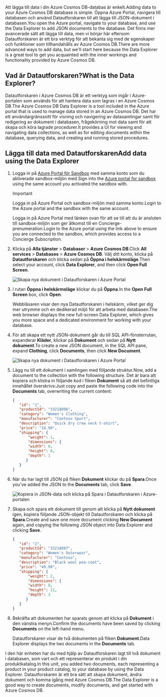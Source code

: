 <span data-ttu-id="d6319-101">Att lägga till data i din Azure Cosmos DB-databas är enkelt.</span><span class="sxs-lookup"><span data-stu-id="d6319-101">Adding data to your Azure Cosmos DB database is simple.</span></span> <span data-ttu-id="d6319-102">Öppna Azure Portal, navigera till databasen och använd Datautforskaren till att lägga till JSON-dokument i databasen.</span><span class="sxs-lookup"><span data-stu-id="d6319-102">You open the Azure portal, navigate to your database, and use the Data Explorer to add JSON documents to the database.</span></span> <span data-ttu-id="d6319-103">Det finns mer avancerade sätt att lägga till data, men vi börjar här eftersom Datautforskaren är ett bra verktyg för att bekanta sig med de egenskaper och funktioner som tillhandahålls av Azure Cosmos DB.</span><span class="sxs-lookup"><span data-stu-id="d6319-103">There are more advanced ways to add data, but we'll start here because the Data Explorer is a great tool to get you acquainted with the inner workings and functionality provided by Azure Cosmos DB.</span></span>

## <a name="what-is-the-data-explorer"></a><span data-ttu-id="d6319-104">Vad är Datautforskaren?</span><span class="sxs-lookup"><span data-stu-id="d6319-104">What is the Data Explorer?</span></span>
<span data-ttu-id="d6319-105">Datautforskaren i Azure Cosmos DB är ett verktyg som ingår i Azure-portalen som används för att hantera data som lagras i en Azure Cosmos DB.</span><span class="sxs-lookup"><span data-stu-id="d6319-105">The Azure Cosmos DB Data Explorer is a tool included in the Azure portal that is used to manage data stored in an Azure Cosmos DB.</span></span> <span data-ttu-id="d6319-106">Det har ett användargränssnitt för visning och navigering av datasamlingar samt för redigering av dokument i databasen, frågekörning mot data samt för att skapa och köra lagrade procedurer.</span><span class="sxs-lookup"><span data-stu-id="d6319-106">It provides a UI for viewing and navigating data collections, as well as for editing documents within the database, querying data, and creating and running stored procedures.</span></span>

## <a name="add-data-using-the-data-explorer"></a><span data-ttu-id="d6319-107">Lägga till data med Datautforskaren</span><span class="sxs-lookup"><span data-stu-id="d6319-107">Add data using the Data Explorer</span></span>

1. <span data-ttu-id="d6319-108">Logga in på [Azure Portal för Sandbox](https://portal.azure.com/learn.docs.microsoft.com?azure-portal=true) med samma konto som du aktiverade sandbox-miljön med.</span><span class="sxs-lookup"><span data-stu-id="d6319-108">Sign into the [Azure portal for sandbox](https://portal.azure.com/learn.docs.microsoft.com?azure-portal=true) using the same account you activated the sandbox with.</span></span>

    > [!IMPORTANT]
    > <span data-ttu-id="d6319-109">Logga in på Azure Portal och sandbox-miljön med samma konto.</span><span class="sxs-lookup"><span data-stu-id="d6319-109">Login to the Azure portal and the sandbox with the same account.</span></span>
    >
    > <span data-ttu-id="d6319-110">Logga in på Azure Portal med länken ovan för att se till att du är ansluten till sandbox-miljön som ger åtkomst till en Concierge-prenumeration.</span><span class="sxs-lookup"><span data-stu-id="d6319-110">Login to the Azure portal using the link above to ensure you are connected to the sandbox, which provides access to a Concierge Subscription.</span></span>

1. <span data-ttu-id="d6319-111">Klicka på **Alla tjänster** > **Databaser** > **Azure Cosmos DB**.</span><span class="sxs-lookup"><span data-stu-id="d6319-111">Click **All services** > **Databases** > **Azure Cosmos DB**.</span></span> <span data-ttu-id="d6319-112">Välj ditt konto, klicka på **Datautforskaren** och klicka sedan på **Öppna i helskärmsläge**.</span><span class="sxs-lookup"><span data-stu-id="d6319-112">Then select your account, click **Data Explorer**, and then click **Open Full Screen**.</span></span>

   ![Skapa nya dokument i Datautforskaren i Azure Portal](../media/3-azure-cosmosdb-data-explorer-full-screen.png)

2. <span data-ttu-id="d6319-114">I rutan **Öppna i helskärmsläge** klickar du på **Öppna**.</span><span class="sxs-lookup"><span data-stu-id="d6319-114">In the **Open Full Screen** box, click **Open**.</span></span>

    <span data-ttu-id="d6319-115">Webbläsaren visar den nya Datautforskaren i helskärm, vilket ger dig mer utrymme och en dedikerad miljö för att arbeta med databasen.</span><span class="sxs-lookup"><span data-stu-id="d6319-115">The web browser displays the new full-screen Data Explorer, which gives you more space and a dedicated environment for working with your database.</span></span>

3. <span data-ttu-id="d6319-116">För att skapa ett nytt JSON-dokument går du till SQL API-fönsterrutan, expanderar **Kläder**, klickar på **Dokument** och sedan på **Nytt dokument**.</span><span class="sxs-lookup"><span data-stu-id="d6319-116">To create a new JSON document, in the SQL API pane, expand **Clothing**, click **Documents**, then click **New Document**.</span></span>

   ![Skapa nya dokument i Datautforskaren i Azure Portal](../media/3-azure-cosmosdb-data-explorer-new-document.png)

4. <span data-ttu-id="d6319-118">Lägg nu till ett dokument i samlingen med följande struktur.</span><span class="sxs-lookup"><span data-stu-id="d6319-118">Now, add a document to the collection with the following structure.</span></span> <span data-ttu-id="d6319-119">Det är bara att kopiera och klistra in följande kod i fliken **Dokument** så att det befintliga innehållet överskrivs:</span><span class="sxs-lookup"><span data-stu-id="d6319-119">Just copy and paste the following code into the **Documents** tab, overwriting the current content:</span></span>

     ```json
    {
        "id": "1",
        "productId": "33218896",
        "category": "Women's Clothing",
        "manufacturer": "Contoso Sport",
        "description": "Quick dry crew neck t-shirt",
        "price": "14.99",
        "shipping": {
            "weight": 1,
            "dimensions": {
            "width": 6,
            "height": 8,
            "depth": 1
           }
        }
    }
     ```

5. <span data-ttu-id="d6319-120">När du har lagt till JSON på fliken **Dokument** klickar du på **Spara**.</span><span class="sxs-lookup"><span data-stu-id="d6319-120">Once you've added the JSON to the **Documents** tab, click **Save**.</span></span>

    ![Kopiera in JSON-data och klicka på Spara i Datautforskaren i Azure-portalen](../media/3-azure-cosmosdb-data-explorer-save-document.png)

6. <span data-ttu-id="d6319-122">Skapa och spara ett dokument till genom att klicka på **Nytt dokument** igen, kopiera följande JSON-objekt till Datautforskaren och klicka på **Spara**.</span><span class="sxs-lookup"><span data-stu-id="d6319-122">Create and save one more document clicking **New Document** again, and copying the following JSON object into Data Explorer and clicking **Save**.</span></span>

     ```json
    {
        "id": "2",
        "productId": "33218897",
        "category": "Women's Outerwear",
        "manufacturer": "Contoso",
        "description": "Black wool pea-coat",
        "price": "49.99",
        "shipping": {
            "weight": 2,
            "dimensions": {
            "width": 8,
            "height": 11,
            "depth": 3
           }
        }
    }
     ```

7. <span data-ttu-id="d6319-123">Bekräfta att dokumenten har sparats genom att klicka på **Dokument** i den vänstra menyn.</span><span class="sxs-lookup"><span data-stu-id="d6319-123">Confirm the documents have been saved by clicking **Documents** on the left-hand menu.</span></span>

    <span data-ttu-id="d6319-124">Datautforskaren visar de två dokumenten på fliken **Dokument**.</span><span class="sxs-lookup"><span data-stu-id="d6319-124">Data Explorer displays the two documents in the **Documents** tab.</span></span>

<span data-ttu-id="d6319-125">I den här enheten har du med hjälp av Datautforskaren lagt till två dokument i databasen, som vart och ett representerar en produkt i din produktkatalog.</span><span class="sxs-lookup"><span data-stu-id="d6319-125">In this unit, you added two documents, each representing a product in your product catalog, to your database by using the Data Explorer.</span></span> <span data-ttu-id="d6319-126">Datautforskaren är ett bra sätt att skapa dokument, ändra dokument och komma igång med Azure Cosmos DB.</span><span class="sxs-lookup"><span data-stu-id="d6319-126">The Data Explorer is a good way to create documents, modify documents, and get started with Azure Cosmos DB.</span></span>
